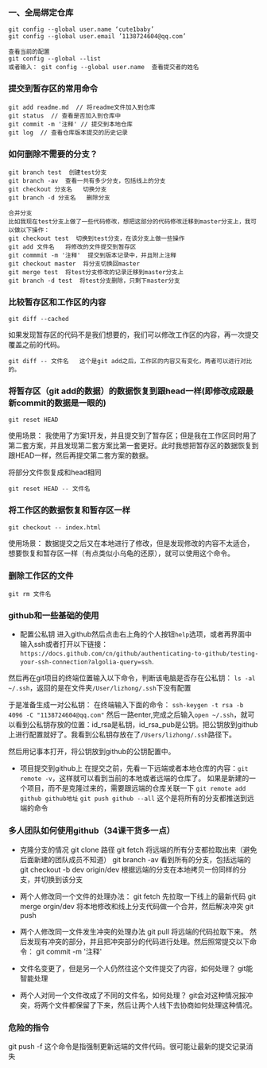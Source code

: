 ### 一、全局绑定仓库
```
git config --global user.name ‘cute1baby’
git config --global user.email ’1138724604@qq.com’

查看当前的配置
git config --global --list
或者输入： git config --global user.name  查看提交者的姓名
```


### 提交到暂存区的常用命令
```
git add readme.md  // 将readme文件加入到仓库
git status  // 查看是否加入到仓库中
git commit -m '注释' // 提交到本地仓库
git log  // 查看仓库版本提交的历史记录
```


### 如何删除不需要的分支？
```
git branch test  创建test分支
git branch -av  查看一共有多少分支，包括线上的分支
git checkout 分支名   切换分支
git branch -d 分支名   删除分支

合并分支
比如我现在test分支上做了一些代码修改，想把这部分的代码修改迁移到master分支上，我可以做以下操作：
git checkout test  切换到test分支，在该分支上做一些操作
git add 文件名   将修改的文件提交到暂存区
git commmit -m '注释'  提交到版本记录中，并且附上注释
git checkout master  将分支切换回master
git merge test  将test分支修改的记录迁移到master分支上
git branch -d test  将test分支删除，只剩下master分支
```


### 比较暂存区和工作区的内容
```
git diff --cached
```
如果发现暂存区的代码不是我们想要的，我们可以修改工作区的内容，再一次提交覆盖之前的代码。
  
```
git diff -- 文件名   这个是git add之后，工作区的内容又有变化，两者可以进行对比的。
```


### 将暂存区（git add的数据）的数据恢复到跟head一样(即修改成跟最新commit的数据是一眼的)
```
git reset HEAD  
```
使用场景：
我使用了方案1开发，并且提交到了暂存区；但是我在工作区同时用了第二套方案，并且发现第二套方案比第一套更好。此时我想把暂存区的数据恢复到跟HEAD一样，然后再提交第二套方案的数据。

将部分文件恢复成和head相同
```
git reset HEAD -- 文件名
```

### 将工作区的数据恢复和暂存区一样
```
git checkout -- index.html
```
使用场景：
数据提交之后又在本地进行了修改，但是发现修改的内容不太适合，想要恢复和暂存区一样（有点类似小乌龟的还原），就可以使用这个命令。


### 删除工作区的文件
```
git rm 文件名
```




### github和一些基础的使用

- 配置公私钥
进入github然后点击右上角的个人按钮`help`选项，或者再界面中输入ssh或者打开以下链接：
`https://docs.github.com/cn/github/authenticating-to-github/testing-your-ssh-connection?algolia-query=ssh`.

然后再在git项目的终端位置输入以下命令，判断该电脑是否存在公私钥：
`ls -al ~/.ssh`，返回的是在文件夹`/User/lizhong/.ssh`下没有配置

于是准备生成一对公私钥：
在终端输入下面的命令：
`ssh-keygen -t rsa -b 4096 -C "1138724604@qq.com"`
然后一路enter,完成之后输入`open ~/.ssh`，就可以看到公私钥存放的位置：id_rsa是私钥，id_rsa_pub是公钥。把公钥放到github上进行配置就好了。我看到公私钥存放在了`/Users/lizhong/.ssh`路径下。

然后用记事本打开，将公钥放到github的公钥配置中。


- 项目提交到github上
在提交之前，先看一下远端或者本地仓库的内容：`git remote -v`，这样就可以看到当前的本地或者远端的仓库了。
如果是新建的一个项目，而不是克隆过来的，需要跟远端的仓库关联一下
`git remote add github github地址`
`git push github --all`  这个是将所有的分支都推送到远端的命令



### 多人团队如何使用github（34课干货多一点）
- 克隆分支的情况
git clone 路径
git fetch  将远端的所有分支都拉取出来（避免后面新建的团队成员不知道）
git branch -av  看到所有的分支，包括远端的
git checkout -b dev origin/dev  根据远端的分支在本地拷贝一份同样的分支，并切换到该分支


- 两个人修改同一个文件的处理办法：
git fetch  先拉取一下线上的最新代码
git merge orgin/dev  将本地修改和线上分支代码做一个合并，然后解决冲突
git push


- 两个人修改同一文件发生冲突的处理办法
git pull  将远端的代码拉取下来。
然后发现有冲突的部分，并且把冲突部分的代码进行处理。然后照常提交以下命令：
git commit -m '注释'


- 文件名变更了，但是另一个人仍然往这个文件提交了内容，如何处理？
git能智能处理


- 两个人对同一个文件改成了不同的文件名，如何处理？
git会对这种情况报冲突，将两个文件都保留了下来，然后让两个人线下去协商如何处理这种情况。


### 危险的指令
git push -f  这个命令是指强制更新远端的文件代码。很可能让最新的提交记录消失

